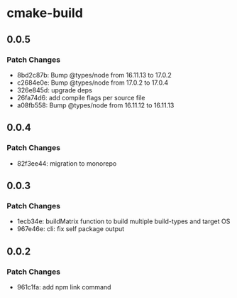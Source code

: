 # cmake-build

## 0.0.5

### Patch Changes

- 8bd2c87b: Bump @types/node from 16.11.13 to 17.0.2
- c2684e0e: Bump @types/node from 17.0.2 to 17.0.4
- 326e845d: upgrade deps
- 26fa74d6: add compile flags per source file
- a08fb558: Bump @types/node from 16.11.12 to 16.11.13

## 0.0.4

### Patch Changes

- 82f3ee44: migration to monorepo

## 0.0.3

### Patch Changes

- 1ecb34e: buildMatrix function to build multiple build-types and target OS
- 967e46e: cli: fix self package output

## 0.0.2

### Patch Changes

- 961c1fa: add npm link command
